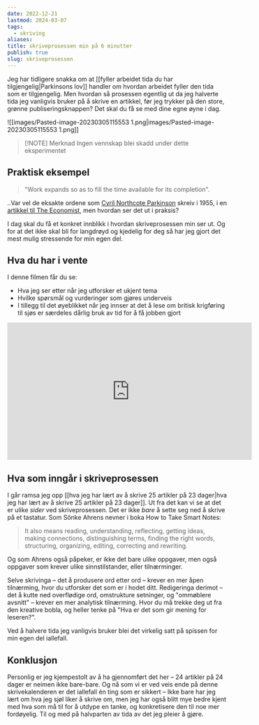 ```yaml
---
date: 2022-12-21
lastmod: 2024-03-07
tags:
  - skriving
aliases: 
title: skriveprosessen min på 6 minutter
publish: true
slug: skriveprosessen
---
```

Jeg har tidligere snakka om at [[fyller arbeidet tida du har tilgjengelig|Parkinsons lov]] handler om hvordan arbeidet fyller den tida som er tilgjengelig. Men hvordan så prosessen egentlig ut da jeg halverte tida jeg vanligvis bruker på å skrive en artikkel, før jeg trykker på den store, grønne publiseringsknappen? Det skal du få se med dine egne øyne i dag.

![[images/Pasted-image-20230305115553 1.png|images/Pasted-image-20230305115553 1.png]]

> [!NOTE] Merknad
> Ingen vennskap blei skadd under dette eksperimentet

## Praktisk eksempel

> "Work expands so as to fill the time available for its completion".

..Var vel de eksakte ordene som [Cyril Northcote Parkinson](https://en.wikipedia.org/wiki/C._Northcote_Parkinson) skreiv i 1955, i en [artikkel til The Economist](https://www.economist.com/news/1955/11/19/parkinsons-law), men hvordan ser det ut i praksis?

I dag skal du få et konkret innblikk i hvordan skriveprosessen min ser ut. Og for at det ikke skal bli for langdrøyd og kjedelig for deg så har jeg gjort det mest mulig stressende for min egen del.

## Hva du har i vente

I denne filmen får du se:
- Hva jeg ser etter når jeg utforsker et ukjent tema
- Hvilke spørsmål og vurderinger som gjøres underveis
- I tillegg til det øyeblikket når jeg innser at det å lese om britisk krigføring til sjøs er særdeles dårlig bruk av tid for å få jobben gjort

<iframe width="560" height="315" src="https://www.youtube.com/embed/uiLXSqB-P3s" title="YouTube video player" frameborder="0" allow="accelerometer; autoplay; clipboard-write; encrypted-media; gyroscope; picture-in-picture; web-share" allowfullscreen></iframe>

## Hva som inngår i skriveprosessen

I går ramsa jeg opp [[hva jeg har lært av å skrive 25 artikler på 23 dager|hva jeg har lært av å skrive 25 artikler på 23 dager]]. Ut fra det kan vi se at det er ulike *sider* ved skriveprosessen. Det er ikke *bare* å sette seg ned å skrive på et tastatur. Som Sönke Ahrens nevner i boka How to Take Smart Notes:

>  It also means reading, understanding, reflecting, getting ideas, making connections, distinguishing terms, finding the right words, structuring, organizing, editing, correcting and rewriting.

Og som Ahrens også påpeker, er ikke det bare ulike oppgaver, men også oppgaver som krever ulike sinnstilstander, eller tilnærminger. 

Selve skrivinga – det å produsere ord etter ord – krever en mer åpen tilnærming, hvor du utforsker det som er i hodet ditt. Redigeringa derimot – det å kutte ned overflødige ord, omstrukture setninger, og "ommøblere avsnitt" – krever en mer analytisk tilnærming. Hvor du må trekke deg ut fra den kreative bobla, og heller tenke på "Hva er det som gir mening for leseren?".

Ved å halvere tida jeg vanligvis bruker blei det virkelig satt på spissen for min egen del iallefall.

## Konklusjon

Personlig er jeg kjempestolt av å ha gjennomført det her – 24 artikler på 24 dager er neimen ikke bare-bare. Og nå som vi er ved veis ende på denne skrivekalenderen er det iallefall én ting som er sikkert – Ikke bare har jeg lært om hva jeg sjøl liker å skrive om, men jeg har også blitt mye bedre kjent med hva som må til for å utdype en tanke, og konkretisere den til noe mer fordøyelig. Til og med på halvparten av tida av det jeg pleier å gjøre.
